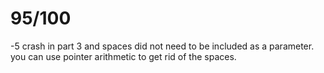 95/100
=====================
-5 crash in part 3 and spaces did not need to be included as a parameter. you can use pointer arithmetic to get rid of the spaces.
